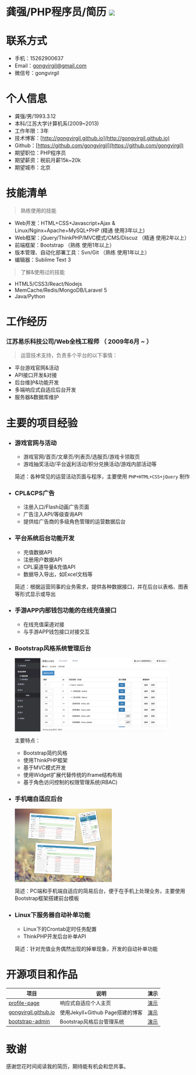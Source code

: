 # 龚强/PHP程序员/简历 [![](https://img.shields.io/badge/download-pdf-green.svg)][D1]

# 联系方式

- 手机：15262900637
- Email：gongvirgil@gmail.com
- 微信号：gongvirgil


# 个人信息

- 龚强/男/1993.3.12
- 本科/江苏大学计算机系(2009~2013)
- 工作年限：3年
- 技术博客：[http://gongvirgil.github.io](http://gongvirgil.github.io)
- Github：[https://github.com/gongvirgil](https://github.com/gongvirgil)
- 期望职位：PHP程序员
- 期望薪资：税前月薪15k~20k
- 期望城市：北京


# 技能清单

> 熟练使用的技能

- Web开发：HTML+CSS+Javascript+Ajax & Linux/Nginx+Apache+MySQL+PHP (精通 使用3年以上)
- Web框架：jQuery/ThinkPHP/MVC模式/CMS/Discuz （精通 使用2年以上）
- 前端框架：Bootstrap （熟练 使用1年以上）
- 版本管理、自动化部署工具：Svn/Git （熟练 使用1年以上）
- 编辑器：Sublime Text 3

> 了解&使用过的技能

- HTML5/CSS3/React/Nodejs
- MemCache/Redis/MongoDB/Laravel 5
- Java/Python


# 工作经历

### 江苏易乐科技公司/Web全栈工程师 （ 2009年6月 ~ ）

> 运营技术支持，负责多个平台的以下事情：

- 平台游戏官网&活动
- API接口开发&对接
- 后台维护&功能开发
- 多端响应式自适应后台开发
- 服务器&数据库维护


# 主要的项目经验

- ### 游戏官网与活动

	- 游戏官网/首页/文章页/列表页/选服页/游戏卡领取页
	- 游戏抽奖活动/平台返利活动/积分兑换活动/游戏内部活动等

	简述：各种常见的运营活动页面与程序，主要使用 `PHP+HTML+CSS+jQuery` 制作

- ### CPL&CPS广告

	- 注册入口/Flash动画广告页面
	- 广告注入API/等级查询API
	- 提供给广告商的多级角色管理的运营数据后台

- ### 平台系统后台功能开发

	- 充值数据API
	- 注册用户数据API
	- CPL渠道导量&充值API
	- 数据导入导出，如Excel文档等

	简述：根据运营同事的业务需求，提供各种数据接口，并在后台以表格、图表等形式显示或导出

- ### 手游APP内部钱包功能的在线充值接口

	- 在线充值渠道对接
	- 与手游APP钱包接口对接交互

- ### Bootstrap风格系统管理后台

	<img src="./images/profile-pic-admin.jpg" height="200" title="Bootstrap风格系统管理后台" alt="Bootstrap风格系统管理后台.jpg" align="center" />

	主要特点：

	- Bootstrap简约风格
	- 使用ThinkPHP框架
	- 基于MVC模式开发
	- 使用Widget扩展代替传统的iframe结构布局
	- 基于角色访问控制的权限管理系统(RBAC)

- ### 手机端自适应后台

	<img src="./images/profile-pic-wap.jpg" height="200" title="多端响应式自适应后台" alt="多端响应式自适应后台.jpg" align="center" />

	简述：PC端和手机端自适应的简易后台，便于在手机上处理业务，主要使用Bootstrap框架搭建前台模板

- ### Linux下服务器自动补单功能 

	- Linux下的Crontab定时任务配置
	- ThinkPHP开发后台补单API

	简述：针对充值业务偶然出现的掉单现象，开发的自动补单功能

# 开源项目和作品

项目|说明|演示
---|---|---
[profile-page][P1]|响应式自适应个人主页|[演示][S1]
[gongvirgil.github.io][P2]|使用Jekyll+Github Page搭建的博客|[演示][S2]
[bootstrap-admin][P3]|Bootstrap风格后台管理系统|[演示][S3]


# 致谢 

感谢您花时间阅读我的简历，期待能有机会和您共事。

[D1]: https://gongvirgil.github.io/resume/GongQiang_PHPer_Resume.pdf "PDF简历下载"

[P1]: https://github.com/gongvirgil/profile "profile"
[P2]: https://github.com/gongvirgil/gongvirgil.github.io "gongvirgil.github.io"
[P3]: https://github.com/gongvirgil/bootstrap-admin "bootstrap-admin"

[S1]: http://gongvirgil.github.io/profile/index-ch.html "个人主页"
[S2]: http://gongvirgil.github.io/ "莫离君的博客"
[S3]: http://ppmoli.esy.es/admin/ "后台管理系统"

